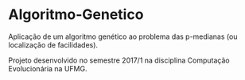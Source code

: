 # Algoritmo-Genetico
Aplicação de um algoritmo genético ao problema das p-medianas (ou localização de facilidades).

Projeto desenvolvido no semestre 2017/1 na disciplina Computação Evolucionária na UFMG.
